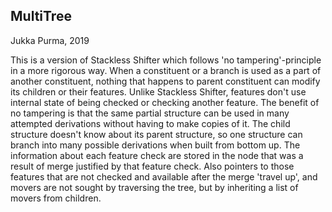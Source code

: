 MultiTree
---------
Jukka Purma, 2019

This is a version of Stackless Shifter which follows 'no tampering'-principle in a more rigorous way. When a constituent or a branch is used as a part of another constituent, nothing that happens to parent constituent can modify its children or their features. Unlike Stackless Shifter, features don't use internal state of being checked or checking another feature. The benefit of no tampering is that the same partial structure can be used in many attempted derivations without having to make copies of it. The child structure doesn't know about its parent structure, so one structure can branch into many possible derivations when built from bottom up. The information about each feature check are stored in the node that was a result of merge justified by that feature check. Also pointers to those features that are not checked and available after the merge 'travel up', and movers are not sought by traversing the tree, but by inheriting a list of movers from children.
